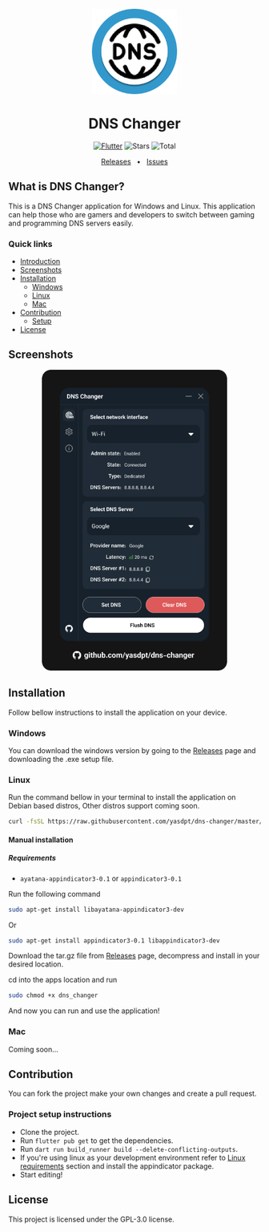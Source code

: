 <p align="center">
  <a href="https://yasdpt.ir"><img src="assets/images/logo.png" alt="Logo" height=170></a>
</p>
<h1 align="center">DNS Changer</h1>

<p align="center">
<a href="https://telegram.org" target="_blank"><img height=20 src="https://img.shields.io/badge/Flutter-29b6f6" alt="Flutter" /></a>
<img src="https://img.shields.io/github/stars/yasdpt/dns-changer" alt="Stars"> <img src="https://img.shields.io/github/downloads/yasdpt/dns-changer/total.svg" alt="Total">

<div align="center">
  <a href="https://github.com/yasdpt/dns-changer/releases">Releases</a>
  <span>&nbsp;&nbsp;•&nbsp;&nbsp;</span>
  <a href="https://github.com/yasdpt/dns-changer/issues">Issues</a>
  <br />
</div>

## What is DNS Changer?

This is a DNS Changer application for Windows and Linux. This application can help those who are gamers and developers to switch between gaming and programming DNS servers easily.

### Quick links

- [Introduction](#what-is-dns-changer)
- [Screenshots](#screenshots)
- [Installation](#installation)
  - [Windows](#windows)
  - [Linux](#linux)
  - [Mac](#mac)
- [Contribution](#contribution)
  - [Setup](#project-setup-instructions)
- [License](#license)

## Screenshots

<p align="center">
  <a href="https://yasdpt.ir"><img src="docs/dns_changer.png" alt="Logo" height=600></a>
</p>

## Installation

Follow bellow instructions to install the application on your device.

### Windows

You can download the windows version by going to the [Releases](https://github.com/yasdpt/dns-changer/releases) page and downloading the .exe setup file.

### Linux

Run the command bellow in your terminal to install the application on Debian based distros, Other distros support coming soon.

```bash
curl -fsSL https://raw.githubusercontent.com/yasdpt/dns-changer/master/install.sh | sudo bash
```

#### Manual installation

##### Requirements

- `ayatana-appindicator3-0.1` or `appindicator3-0.1`

Run the following command

```bash
sudo apt-get install libayatana-appindicator3-dev
```

Or

```bash
sudo apt-get install appindicator3-0.1 libappindicator3-dev
```

Download the tar.gz file from [Releases](https://github.com/yasdpt/dns-changer/releases) page, decompress and install in your desired location.

cd into the apps location and run

```bash
sudo chmod +x dns_changer
```

And now you can run and use the application!

### Mac

Coming soon...

## Contribution

You can fork the project make your own changes and create a pull request.

### Project setup instructions

- Clone the project.
- Run ```flutter pub get``` to get the dependencies.
- Run ```dart run build_runner build --delete-conflicting-outputs```.
- If you're using linux as your development environment refer to [Linux requirements](#requirements) section and install the appindicator package.
- Start editing!

## License

This project is licensed under the GPL-3.0 license.
